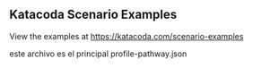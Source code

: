 ## Katacoda Scenario Examples

View the examples at https://katacoda.com/scenario-examples


este archivo es el principal
profile-pathway.json
